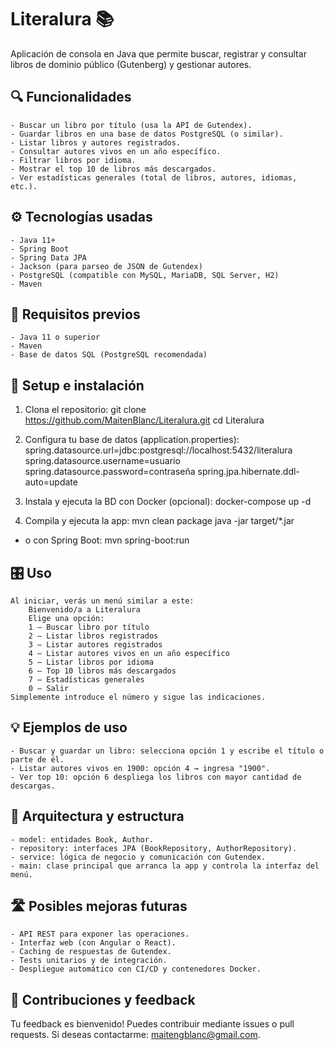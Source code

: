 # Literalura 📚

Aplicación de consola en Java que permite buscar, registrar y consultar libros de dominio público (Gutenberg) y gestionar autores.

## 🔍 Funcionalidades

    - Buscar un libro por título (usa la API de Gutendex).
    - Guardar libros en una base de datos PostgreSQL (o similar).
    - Listar libros y autores registrados.
    - Consultar autores vivos en un año específico.
    - Filtrar libros por idioma.
    - Mostrar el top 10 de libros más descargados.
    - Ver estadísticas generales (total de libros, autores, idiomas, etc.).

## ⚙️ Tecnologías usadas

    - Java 11+
    - Spring Boot
    - Spring Data JPA
    - Jackson (para parseo de JSON de Gutendex)
    - PostgreSQL (compatible con MySQL, MariaDB, SQL Server, H2)
    - Maven

## 🧰 Requisitos previos

    - Java 11 o superior
    - Maven
    - Base de datos SQL (PostgreSQL recomendada)

## 🚀 Setup e instalación

1. Clona el repositorio:
   git clone https://github.com/MaitenBlanc/Literalura.git
   cd Literalura

2. Configura tu base de datos (application.properties):
   spring.datasource.url=jdbc:postgresql://localhost:5432/literalura
   spring.datasource.username=usuario
   spring.datasource.password=contraseña
   spring.jpa.hibernate.ddl-auto=update

3. Instala y ejecuta la BD con Docker (opcional):
   docker-compose up -d

4. Compila y ejecuta la app:
   mvn clean package
   java -jar target/\*.jar

- o con Spring Boot:
  mvn spring-boot:run

## 🎛️ Uso

    Al iniciar, verás un menú similar a este:
        Bienvenido/a a Literalura
        Elige una opción:
        1 – Buscar libro por título
        2 – Listar libros registrados
        3 – Listar autores registrados
        4 – Listar autores vivos en un año específico
        5 – Listar libros por idioma
        6 – Top 10 libros más descargados
        7 – Estadísticas generales
        0 – Salir
    Simplemente introduce el número y sigue las indicaciones.

## 💡 Ejemplos de uso

    - Buscar y guardar un libro: selecciona opción 1 y escribe el título o parte de él.
    - Listar autores vivos en 1900: opción 4 → ingresa "1900".
    - Ver top 10: opción 6 despliega los libros con mayor cantidad de descargas.

## 🧬 Arquitectura y estructura

    - model: entidades Book, Author.
    - repository: interfaces JPA (BookRepository, AuthorRepository).
    - service: lógica de negocio y comunicación con Gutendex.
    - main: clase principal que arranca la app y controla la interfaz del menú.

## 🛣️ Posibles mejoras futuras

    - API REST para exponer las operaciones.
    - Interfaz web (con Angular o React).
    - Caching de respuestas de Gutendex.
    - Tests unitarios y de integración.
    - Despliegue automático con CI/CD y contenedores Docker.

## 👥 Contribuciones y feedback

Tu feedback es bienvenido! Puedes contribuir mediante issues o pull requests.
Si deseas contactarme: maitengblanc@gmail.com.
